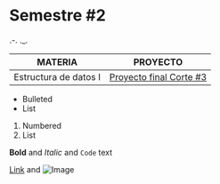 # Semestre #2

.-. ._. 


MATERIA | PROYECTO
------------ | -------------
Estructura de datos I | [Proyecto final Corte #3](https://github.com/cristianmarint/Proyectos-Personales/blob/master/Universidad/semestre%20II/Estructura%20de%20Datos%20I/proyecto.c) 


- Bulleted
- List

1. Numbered
2. List

**Bold** and _Italic_ and `Code` text

[Link](url) and ![Image](src)


